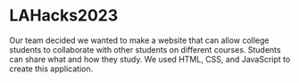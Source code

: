 # LAHacks2023
Our team decided we wanted to make a website that can allow college students to collaborate with other students on different courses. Students can share what and how they study. We used HTML, CSS, and JavaScript to create this application.
